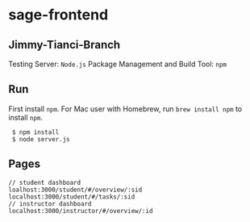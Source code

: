 # sage-frontend

## Jimmy-Tianci-Branch
Testing Server:  `Node.js`
Package Management and Build Tool: `npm`

## Run
First install `npm`. For Mac user with Homebrew, run `brew install npm` to install `npm`.
```
 $ npm install
 $ node server.js
```

## Pages
```
// student dashboard
loalhost:3000/student/#/overview/:sid
localhost:3000/student/#/tasks/:sid
// instructor dashboard
localhost:3000/instructor/#/overview/:id
```

